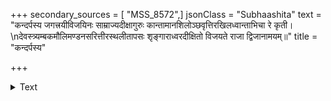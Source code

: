 +++
secondary_sources = [ "MSS_8572",]
jsonClass = "Subhaashita"
text = "कन्दर्पस्य जगत्त्रयीविजयिनः साम्राज्यदीक्षागुरुः कान्तामानशिलोञ्छवृत्तिरखिलध्वान्ताभिचा रे कृती।  \nदेवस्त्र्यम्बकमौलिमण्डनसरित्तीरस्थलीतापसः शृङ्गाराध्वरदीक्षितो विजयते राजा द्विजानामयम्॥"
title = "कन्दर्पस्य"

+++

<details><summary>Text</summary>

कन्दर्पस्य जगत्त्रयीविजयिनः साम्राज्यदीक्षागुरुः कान्तामानशिलोञ्छवृत्तिरखिलध्वान्ताभिचा रे कृती।  
देवस्त्र्यम्बकमौलिमण्डनसरित्तीरस्थलीतापसः शृङ्गाराध्वरदीक्षितो विजयते राजा द्विजानामयम्॥
</details>

